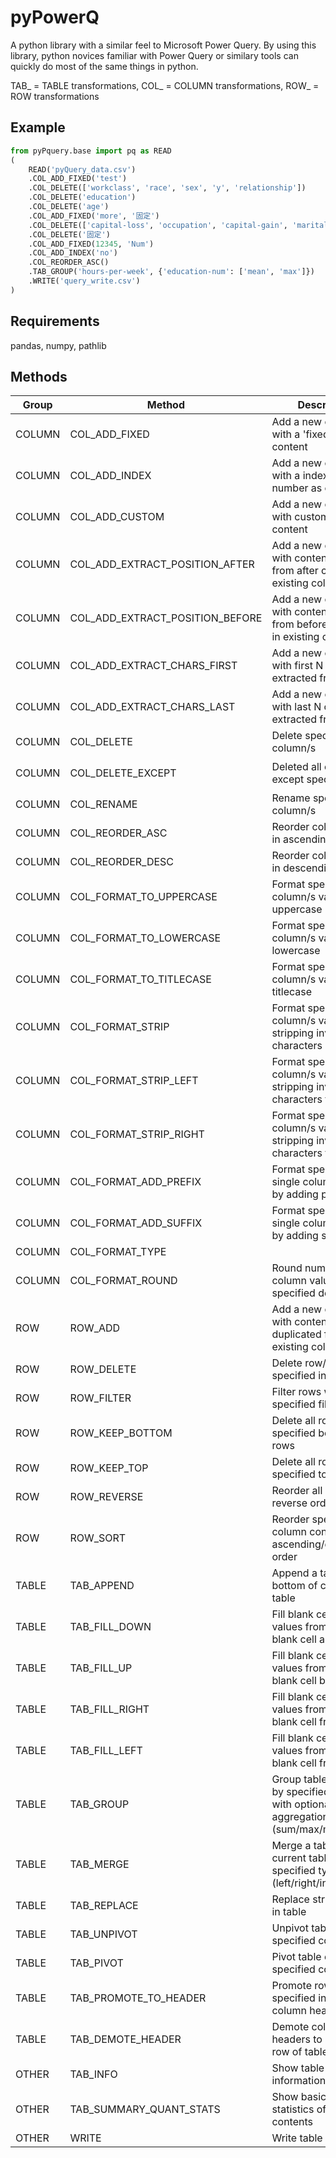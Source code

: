 # pyPowerQ

A python library with a similar feel to Microsoft Power Query. 
By using this library, python novices familiar with Power Query or similary tools can quickly do most of the same things in python.

TAB_ = TABLE transformations, COL_ = COLUMN transformations, ROW_ = ROW transformations

## Example

```python
from pyPquery.base import pq as READ
(
    READ('pyQuery_data.csv')
    .COL_ADD_FIXED('test')
    .COL_DELETE(['workclass', 'race', 'sex', 'y', 'relationship'])
    .COL_DELETE('education')
    .COL_DELETE('age')
    .COL_ADD_FIXED('more', '固定')
    .COL_DELETE(['capital-loss', 'occupation', 'capital-gain', 'marital-status'])
    .COL_DELETE('固定')
    .COL_ADD_FIXED(12345, 'Num')
    .COL_ADD_INDEX('no')
    .COL_REORDER_ASC()
    .TAB_GROUP('hours-per-week', {'education-num': ['mean', 'max']})
    .WRITE('query_write.csv')
)
```

## Requirements

pandas, numpy, pathlib

## Methods

| Group | Method |  Description | Example
| --- | --- | --- | ---
| COLUMN | COL_ADD_FIXED | Add a new column with a 'fixed' value as content
| COLUMN | COL_ADD_INDEX |  Add a new column with a index/serial number as content
| COLUMN | COL_ADD_CUSTOM |  Add a new column with custom (lambda) content
| COLUMN | COL_ADD_EXTRACT_POSITION_AFTER |  Add a new column with content extracted from after char pos in existing column
| COLUMN | COL_ADD_EXTRACT_POSITION_BEFORE |  Add a new column with content extracted from before char pos in existing column
| COLUMN | COL_ADD_EXTRACT_CHARS_FIRST |  Add a new column with first N chars extracted from column
| COLUMN | COL_ADD_EXTRACT_CHARS_LAST |  Add a new column with last N chars extracted from column
| COLUMN | COL_DELETE |  Delete specified column/s 
| COLUMN | COL_DELETE_EXCEPT |  Deleted all column/s except specified  | ```.COL_DELETE_EXCEPT('Age')``` ```.COL_DELETE_EXCEPT([0,3,6])``` ```.COL_DELETE_EXCEPT(slice(0,3))```
| COLUMN | COL_RENAME |  Rename specfied column/s
| COLUMN | COL_REORDER_ASC |  Reorder column titles in ascending order
| COLUMN | COL_REORDER_DESC |  Reorder column titles in descending order
| COLUMN | COL_FORMAT_TO_UPPERCASE |  Format specified column/s values to uppercase
| COLUMN | COL_FORMAT_TO_LOWERCASE |  Format specified column/s values to lowercase
| COLUMN | COL_FORMAT_TO_TITLECASE |  Format specified column/s values to titlecase
| COLUMN | COL_FORMAT_STRIP |  Format specified column/s values by stripping invisible characters
| COLUMN | COL_FORMAT_STRIP_LEFT |  Format specified column/s values by stripping invisible characters from left
| COLUMN | COL_FORMAT_STRIP_RIGHT |  Format specified column/s values by stripping invisible characters from right
| COLUMN | COL_FORMAT_ADD_PREFIX | Format specified single column values by adding prefix
| COLUMN | COL_FORMAT_ADD_SUFFIX |  Format specified single column values by adding suffix
| COLUMN | COL_FORMAT_TYPE | 
| COLUMN | COL_FORMAT_ROUND | Round numerical column values to specified decimal  | ```.COL_FORMAT_ROUND(2)``` ```.COL_FORMAT_ROUND({'c1':2, 'c2':0})``` 
| ROW | ROW_ADD |  Add a new column with content duplicated from existing column
| ROW | ROW_DELETE |  Delete row/s at specified index
| ROW | ROW_FILTER |  Filter rows with specified filter criteria
| ROW | ROW_KEEP_BOTTOM |  Delete all rows except specified bottom N rows
| ROW | ROW_KEEP_TOP |  Delete all rows except specified top N rows
| ROW | ROW_REVERSE |  Reorder all rows in reverse order
| ROW | ROW_SORT |  Reorder specified column contents in ascending/descending order
| TABLE | TAB_APPEND |  Append a table to bottom of current table
| TABLE | TAB_FILL_DOWN |  Fill blank cells with values from last non-blank cell above
| TABLE | TAB_FILL_UP |  Fill blank cells with values from last non-blank cell below
| TABLE | TAB_FILL_RIGHT |  Fill blank cells with values from last non-blank cell from left
| TABLE | TAB_FILL_LEFT |  Fill blank cells with values from last non-blank cell from right
| TABLE | TAB_GROUP |  Group table contents by specified columns with optional aggregation (sum/max/min etc)
| TABLE | TAB_MERGE |  Merge a table with current table with specified type (left/right/inner/outer) 
| TABLE | TAB_REPLACE |  Replace string values in table
| TABLE | TAB_UNPIVOT |  Unpivot table on specified columns
| TABLE | TAB_PIVOT |  Pivot table on specified columns
| TABLE | TAB_PROMOTE_TO_HEADER |  Promote row at specified index to column headers
| TABLE | TAB_DEMOTE_HEADER |  Demote column headers to make 1st row of table
| OTHER | TAB_INFO |  Show table summary information
| OTHER | TAB_SUMMARY_QUANT_STATS |  Show basic summary statistics of table contents
| OTHER | WRITE |  Write table to CSV
